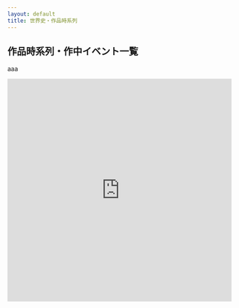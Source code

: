 ```yaml
---
layout: default
title: 世界史・作品時系列
---
```


## 作品時系列・作中イベント一覧
aaa

<iframe width="100%" height="500px" seamless frameborder='0' src="https://the-timeline.jp/timelines/1HdNbjc0stqZap4YImnLJlrfi2U4f6JhB7KKQLesO2sI?end=20820101102832&start=17741030095829"></iframe>
